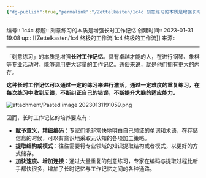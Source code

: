 ```yaml
---
{"dg-publish":true,"permalink":"/Zettelkasten/1c4c 刻意练习的本质是增强长时工作记忆/","dgPassFrontmatter":true}
---
```


编号:: 1c4c
标题:: 刻意练习的本质是增强长时工作记忆
创建时间:: 2023-01-31 19:08
up:: [[Zettelkasten/1c4 终极的工作流\|1c4 终极的工作流]]
来源:: 

---
「刻意练习」的本质是增强**长时工作记忆**。具有卓越才能的人，在进行钢琴、象棋等专业活动时，能够调用更大容量的工作记忆。通俗来说，就是他们拥有更大的内存。

**这种长时工作记忆可以通过一定的练习来进行激活，通过一定难度的重复练习，在每次练习中收到反馈，不断纠正自己的错误，不断提升大脑的适应能力。**

![attachment/Pasted image 20230131191059.png](/img/user/attachment/Pasted%20image%2020230131191059.png)

因而，长时工作记忆的培养要点有：

-   **赋予意义，精细编码**：专家们能非常快地明白自己领域的单词和术语，在存储信息的时候，可以有意识地采取元认知的各项加工策略。
-   **提取结构或模式**：往往需要将专业领域的知识提取结构或者模式，以更好的方式储存。
-   **加快速度、增加连接**：通过大量重复的刻意练习，专家在编码与提取过程比新手都快很多，增加了长时记忆与工作记忆之间的各种通路。
